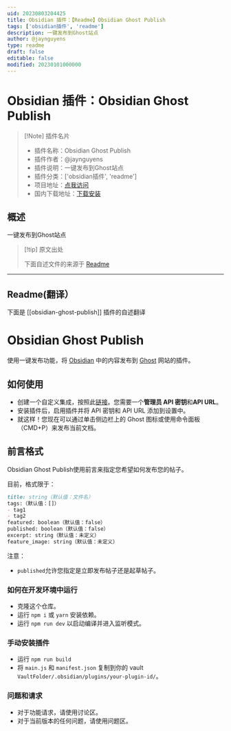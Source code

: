 ```yaml
---
uid: 20230803204425
title: Obsidian 插件：【Readme】Obsidian Ghost Publish
tags: ['obsidian插件', 'readme']
description: 一键发布到Ghost站点
author: @jaynguyens
type: readme
draft: false
editable: false
modified: 20230101000000
---
```


# Obsidian 插件：Obsidian Ghost Publish

> [!Note] 插件名片
> - 插件名称：Obsidian Ghost Publish
> - 插件作者：@jaynguyens
> - 插件说明：一键发布到Ghost站点
> - 插件分类：['obsidian插件', 'readme']
> - 项目地址：[点我访问](https://github.com/jaynguyens/obsidian-ghost-publish)
> - 国内下载地址：[下载安装](https://pkmer.cn/products/plugin/pluginMarket/?obsidian-ghost-publish)

## 概述

一键发布到Ghost站点



> [!tip] 原文出处
> 
>下面自述文件的来源于 [Readme](https://ghproxy.net/https://raw.githubusercontent.com/jaynguyens/obsidian-ghost-publish/master/README.md)
> 

---

## Readme(翻译）

下面是 [[obsidian-ghost-publish]] 插件的自述翻译


# Obsidian Ghost Publish

使用一键发布功能，将 [Obsidian](https://obsidian.md/) 中的内容发布到 [Ghost](https://ghost.org/) 网站的插件。

## 如何使用

- 创建一个自定义集成，按照此[链接](https://ghost.org/integrations/custom-integrations/)。您需要一个**管理员 API 密钥**和**API URL**。
- 安装插件后，启用插件并将 API 密钥和 API URL 添加到设置中。
- 就这样！您现在可以通过单击侧边栏上的 Ghost 图标或使用命令面板（CMD+P）来发布当前文档。

## 前言格式

Obsidian Ghost Publish使用前言来指定您希望如何发布您的帖子。

目前，格式限于：

```md
title: string（默认值：文件名）
tags:（默认值：[]）
- tag1
- tag2
featured: boolean（默认值：false）
published: boolean（默认值：false）
excerpt: string（默认值：未定义）
feature_image: string（默认值：未定义）
```

注意：

- `published`允许您指定是立即发布帖子还是起草帖子。

### 如何在开发环境中运行

- 克隆这个仓库。
- 运行 `npm i` 或 `yarn` 安装依赖。
- 运行 `npm run dev` 以启动编译并进入监听模式。

### 手动安装插件

- 运行 `npm run build`
- 将 `main.js` 和 `manifest.json` 复制到你的 vault `VaultFolder/.obsidian/plugins/your-plugin-id/`。

### 问题和请求

- 对于功能请求，请使用讨论区。
- 对于当前版本的任何问题，请使用问题区。



